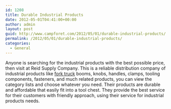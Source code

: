 ```yaml
---
id: 1208
title: Durable Industrial Products
date: 2012-05-01T04:41:00+00:00
author: admin
layout: post
guid: http://www.campforet.com/2012/05/01/durable-industrial-products/
permalink: /2012/05/01/durable-industrial-products/
categories:
  - General
---
```

Anyone is searching for the industrial products with the best possible price, then visit at Reid Supply Company. This is a reliable distribution company of industrial products like [fork truck](http://www.reidsupply.com/products/material-handling/carts-trucks-lifters-hoppers/fork-truck-booms-hooks-extensions/) booms, knobs, handles, clamps, tooling components, fasteners, and much related products, you can view the category lists and choose whatever you need. Their products are durable and affordable that easily fit into a tool chest. They provide the best service for their customers with friendly approach, using their service for industrial products needs.